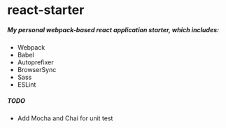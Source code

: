 # react-starter

##### My personal webpack-based react application starter, which includes:
- Webpack
- Babel
- Autoprefixer
- BrowserSync
- Sass
- ESLint

##### TODO
- Add Mocha and Chai for unit test

